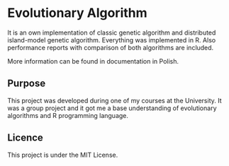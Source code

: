 # Evolutionary Algorithm

It is an own implementation of classic genetic algorithm and distributed island-model genetic algorithm. Everything was implemented in R. Also performance reports with comparison of both algorithms are included. 

More information can be found in documentation in Polish.

## Purpose

This project was developed during one of my courses at the University. It was a group project and it got me a base understanding of evolutionary algorithms and R programming language.

## Licence

This project is under the MIT License.
